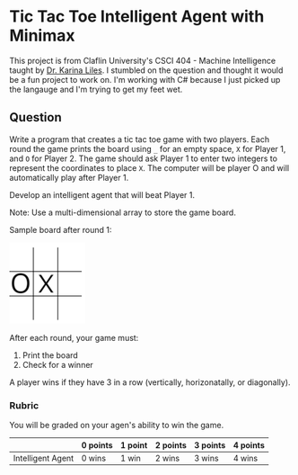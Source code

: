 # Tic Tac Toe Intelligent Agent with Minimax

This project is from Claflin University's CSCI 404 - Machine Intelligence taught by [Dr. Karina Liles](http://claflin.edu/academics-research/faculty-research/meet-our-faculty/dr.-karina-liles). I stumbled on the question and thought it would be a fun project to work on. I'm working with C# because I just picked up the langauge and I'm trying to get my feet wet.

## Question

Write a program that creates a tic tac toe game with two players. Each round the game prints the board using ```_``` for an empty space, ```X``` for Player 1, and ```O``` for Player 2. The game should ask Player 1 to enter two integers to represent the coordinates to place ```X```. The computer will be player O and will automatically play after Player 1. 

Develop an intelligent agent that will beat Player 1.

Note: Use a multi-dimensional array to store the game board.

Sample board after round 1:

![Sample Board](/img/sample-board.png)

After each round, your game must:

1. Print the board
2. Check for a winner

A player wins if they have 3 in a row (vertically, horizonatally, or diagonally).

### Rubric
You will be graded on your agen's ability to win the game.

|                   | 0 points | 1 point | 2 points | 3 points | 4 points |
|-------------------|----------|---------|----------|----------|----------|
| Intelligent Agent | 0 wins   | 1 win   | 2 wins   | 3 wins   | 4 wins   |
